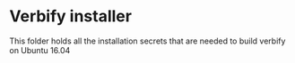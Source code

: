 # Verbify installer
This folder holds all the installation secrets that are needed to build verbify on Ubuntu 16.04
